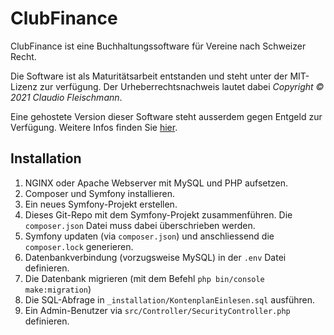 # ClubFinance

ClubFinance ist eine Buchhaltungssoftware für Vereine nach Schweizer Recht.

Die Software ist als Maturitätsarbeit entstanden und steht unter der MIT-Lizenz zur verfügung. Der Urheberrechtsnachweis lautet dabei *Copyright © 2021 Claudio Fleischmann*.

Eine gehostete Version dieser Software steht ausserdem gegen Entgeld zur Verfügung. Weitere Infos finden Sie [hier](https://clubfinance.ch/).

## Installation

1. NGINX oder Apache Webserver mit MySQL und PHP aufsetzen.
2. Composer und Symfony installieren.
3. Ein neues Symfony-Projekt erstellen.
4. Dieses Git-Repo mit dem Symfony-Projekt zusammenführen. Die `composer.json` Datei muss dabei überschrieben werden.
5. Symfony updaten (via `composer.json`) und anschliessend die `composer.lock` generieren.
6. Datenbankverbindung (vorzugsweise MySQL) in der `.env` Datei definieren.
7. Die Datenbank migrieren (mit dem Befehl `php bin/console make:migration`)
8. Die SQL-Abfrage in `_installation/KontenplanEinlesen.sql` ausführen.
9. Ein Admin-Benutzer via `src/Controller/SecurityController.php` definieren.

